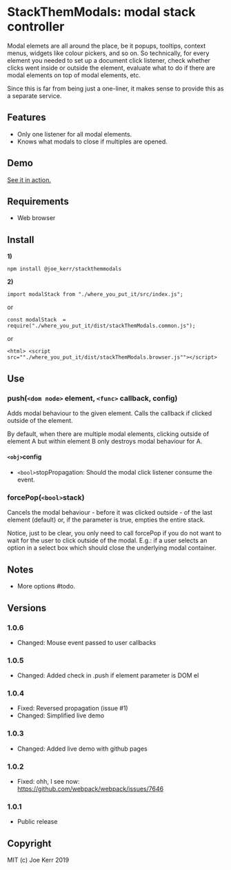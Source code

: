 # StackThemModals: modal stack controller

Modal elemets are all around the place, be it popups, tooltips, context menus, widgets like colour pickers, and so on. So technically, for every element you needed to set up a document click listener, check whether clicks went inside or outside the element, evaluate what to do if there are modal elements on top of modal elements, etc.

Since this is far from being just a one-liner, it makes sense to provide this as a separate service.


## Features
- Only one listener for all modal elements.
- Knows what modals to close if multiples are opened.


## Demo

[See it in action.](https://joe-kerr.github.io/stackThemModals/)


## Requirements

- Web browser


## Install

**1)**
```
npm install @joe_kerr/stackthemmodals
```

**2)**

```
import modalStack from "./where_you_put_it/src/index.js";
```

or

```
const modalStack  = require("./where_you_put_it/dist/stackThemModals.common.js");
```

or

```
<html> <script src=""./where_you_put_it/dist/stackThemModals.browser.js""></script>
```


## Use

### push(`<dom node>` element, `<func>` callback, config)

Adds modal behaviour to the given element. Calls the callback if clicked outside of the element.

By default, when there are multiple modal elements, clicking outside of element A but within element B only destroys modal behaviour for A.

#### `<obj>`config

- `<bool>`stopPropagation: Should the modal click listener consume the event.

### forcePop(`<bool>`stack)

Cancels the modal behaviour - before it was clicked outside - of the last element (default) or, if the parameter is true, empties the entire stack.

Notice, just to be clear, you only need to call forcePop if you do not want to wait for the user to click outside of the modal. E.g.: if a user selects an option in a select box which should close the underlying modal container.


## Notes
- More options #todo.


## Versions

### 1.0.6
- Changed: Mouse event passed to user callbacks

### 1.0.5
- Changed: Added check in .push if element parameter is DOM el

### 1.0.4
- Fixed: Reversed propagation (issue #1)
- Changed: Simplified live demo

### 1.0.3
- Changed: Added live demo with github pages

### 1.0.2
- Fixed: ohh, I see now: https://github.com/webpack/webpack/issues/7646

### 1.0.1 
- Public release


## Copyright

MIT (c) Joe Kerr 2019
